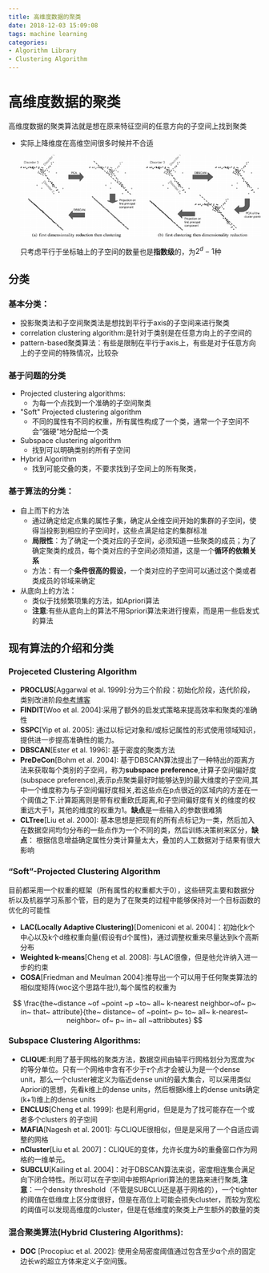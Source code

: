```yaml
---
title: 高维度数据的聚类
date: 2018-12-03 15:09:08
tags: machine learning
categories:
- Algorithm Library
- Clustering Algorithm
---
```


# 高维度数据的聚类

高维度数据的聚类算法就是想在原来特征空间的任意方向的子空间上找到聚类

- 实际上降维度在高维空间很多时候并不合适

  ![1](高维度数据的聚类/1.png)

  只考虑平行于坐标轴上的子空间的数量也是**指数级**的，为$2^d-1$种

## 分类

### 基本分类：

- 投影聚类法和子空间聚类法是想找到平行于axis的子空间来进行聚类
- correlation clustering algorithm:是针对于类别是在任意方向上的子空间的
- pattern-based聚类算法：有些是限制在平行于axis上，有些是对于任意方向上的子空间的特殊情况，比较杂

### 基于问题的分类

- Projected clustering algorithms:
  - 为每一个点找到一个准确的子空间聚类
- "Soft" Projected clustering algorithm
  - 不同的属性有不同的权重，所有属性构成了一个类，通常一个子空间不会“强硬”地分配给一个类
- Subspace clustering algorithm
  - 找到可以明确类别的所有子空间
- Hybrid Algorithm
  - 找到可能交叠的类，不要求找到子空间上的所有聚类，

### 基于算法的分类：

- 自上而下的方法
  - 通过确定给定点集的属性子集，确定从全维空间开始的集群的子空间，使得当投影到相应的子空间时，这些点满足给定的集群标准
  - **局限性**：为了确定一个类对应的子空间，必须知道一些聚类的成员；为了确定聚类的成员，每个类对应的子空间必须知道，这是一个**循环的依赖关系**
  - 方法：有一个**条件很高的假设**，一个类对应的子空间可以通过这个类或者类成员的邻域来确定
- 从底向上的方法：
  - 类似于找频繁项集的方法，如Apriori算法
  - **注意**:有些从底向上的算法不用Spriori算法来进行搜索，而是用一些启发式的算法

## 现有算法的介绍和分类

### Projeceted Clustering Algorithm

- **PROCLUS**[Aggarwal et al. 1999]:分为三个阶段：初始化阶段，迭代阶段，类别改进阶段[参考博客](https://yantijin.github.io/2018/11/28/A-Fast-Algorithm-for-Projected-Clustering/)
- **FINDIT**[Woo et al. 2004]:采用了额外的启发式策略来提高效率和聚类的准确性
- **SSPC**[Yip et al. 2005]: 通过以标记对象和/或标记属性的形式使用领域知识，提供进一步提高准确性的能力。
- **DBSCAN**[Ester et al. 1996]: 基于密度的聚类方法
- **PreDeCon**[Bohm et al. 2004]: 基于DBSCAN算法提出了一种特出的距离方法来获取每个类别的子空间，称为**subspace preference**,计算子空间偏好度(subspace preference),表示p点聚类最好时能够达到的最大维度的子空间,其中一个维度称为与子空间偏好度相关,若这些点在p点很近的区域内的方差在一个阈值之下.计算距离则是带有权重欧氏距离,和子空间偏好度有关的维度的权重远大于1，其他的维度的权重为1。**缺点**是一些输入的参数很难猜
- **CLTree**[Liu et al. 2000]: 基本思想是把现有的所有点标记为一类，然后加入在数据空间均匀分布的一些点作为一个不同的类，然后训练决策树来区分，**缺点**： 根据信息增益确定属性分类计算量太大，叠加的人工数据对于结果有很大影响

### “Soft”-Projected Clustering Algorithm

目前都采用一个权重的框架（所有属性的权重都大于0），这些研究主要和数据分析以及机器学习系那个管，目的是为了在聚类的过程中能够保持对一个目标函数的优化的可能性

- **LAC(Locally Adaptive Clustering)**[Domeniconi et al. 2004]：初始化k个中心以及k个d维权重向量(假设有d个属性)，通过调整权重来尽量达到k个高斯分布
- **Weighted k-means**[Cheng et al. 2008]: 与LAC很像，但是他允许纳入进一步的约束
- **COSA**[Friedman and Meulman 2004]:推导出一个可以用于任何聚类算法的相似度矩阵(woc这个思路牛批!),每个属性的权重为

$$
\frac{the~distance ~of ~point ~p ~to~ all~ k-nearest neighbor~of~ p~ in~ that~ attribute}{the~ distance~ of ~point~ p~ to~ all~ k-nearest~ neighbor~ of~ p~ in~ all ~attribbutes}
$$

### Subspace Clustering Algorithms:

- **CLIQUE**:利用了基于网格的聚类方法，数据空间由轴平行网格划分为宽度为$\epsilon$的等分单位。只有一个网格中含有不少于$\tau$个点才会被认为是一个dense unit，那么一个cluster被定义为临近dense unit的最大集合，可以采用类似Apriori的思想，先看k维上的dense units，然后根据k维上的dense units确定(k+1)维上的dense units
- **ENCLUS**[Cheng et al. 1999]: 也是利用grid，但是是为了找可能存在一个或者多个clusters 的子空间
- **MAFIA**[Nagesh et al. 2001]: 与CLIQUE很相似，但是是采用了一个自适应调整的网格
- **nCluster**[Liu et al. 2007]：CLIQUE的变体，允许长度为δ的重叠窗口作为网格的一维单元。
- **SUBCLU**[Kailing et al. 2004]：对于DBSCAN算法来说，密度相连集合满足向下闭合特性。所以可以在子空间中按照Apriori算法的思路来进行聚类,**注意**：一个density threshold（不管是SUBCLU还是基于网格的），一个tighter的阈值在低维度上区分度很好，但是在高位上可能会损失cluster，而较为宽松的阈值可以发现高维度的cluster，但是在低维度的聚类上产生额外的数量的类

### 混合聚类算法(Hybrid Clustering Algorithms):

- **DOC** [Procopiuc et al. 2002]: 使用全局密度阈值通过包含至少α个点的固定边长w的超立方体来定义子空间簇。